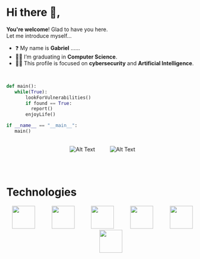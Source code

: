 # Hi there 👋,
<b>You're welcome</b>! Glad to have you here.
<br>Let me introduce myself...
        
- ❓ My name is <b>Gabriel</b> ......
- 👨‍🎓 I’m graduating in <b>Computer Science</b>.
- 🏴‍☠️ This profile is focused on <b>cybersecurity</b> and <b>Artificial Intelligence</b>.

<br>

 ```python
def main():
    while(True):
        lookForVulnerabilities()
        if found == True:
          report()
        enjoyLife()

if __name__ == "__main__":
    main()
```

<br>
<div align="center">
<img src="https://media.tenor.com/5fXOP8eurtkAAAAM/mr-robot.gif" alt="Alt Text" />&nbsp;&nbsp;&nbsp;&nbsp;&nbsp;&nbsp;&nbsp;&nbsp;&nbsp;&nbsp;<img src="https://media.tenor.com/ofYCY_OJQ1kAAAAM/hacker-hack.gif" alt="Alt Text" />
 </div>
 
<br><br>
<h1>Technologies</h1>
<div align="center">
        <img src="https://cdn.jsdelivr.net/gh/devicons/devicon/icons/python/python-original.svg" width="60" height="60" />&nbsp;&nbsp;&nbsp;&nbsp;&nbsp;&nbsp;&nbsp;&nbsp;&nbsp;&nbsp;
        <img src="https://cdn.jsdelivr.net/gh/devicons/devicon/icons/linux/linux-original.svg" width="60" height="60" />&nbsp;&nbsp;&nbsp;&nbsp;&nbsp;&nbsp;&nbsp;&nbsp;&nbsp;&nbsp;
        <img src="https://cdn.jsdelivr.net/gh/devicons/devicon/icons/mysql/mysql-original.svg" width="60" height="60" />&nbsp;&nbsp;&nbsp;&nbsp;&nbsp;&nbsp;&nbsp;&nbsp;&nbsp;&nbsp;
        <img src="https://cdn.jsdelivr.net/gh/devicons/devicon/icons/cplusplus/cplusplus-original.svg" width="60" height="60" />&nbsp;&nbsp;&nbsp;&nbsp;&nbsp;&nbsp;&nbsp;&nbsp;&nbsp;&nbsp;
        <img src="https://cdn.jsdelivr.net/gh/devicons/devicon/icons/dotnetcore/dotnetcore-original.svg" width="60" height="60" />&nbsp;&nbsp;&nbsp;&nbsp;&nbsp;&nbsp;&nbsp;&nbsp;&nbsp;&nbsp;
        <img src="https://cdn.jsdelivr.net/gh/devicons/devicon/icons/git/git-original.svg" width="60" height="60" />     
 </div>
